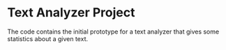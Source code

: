# Text Analyzer Project

The code contains the initial prototype for a text analyzer that gives some statistics about a given text.
